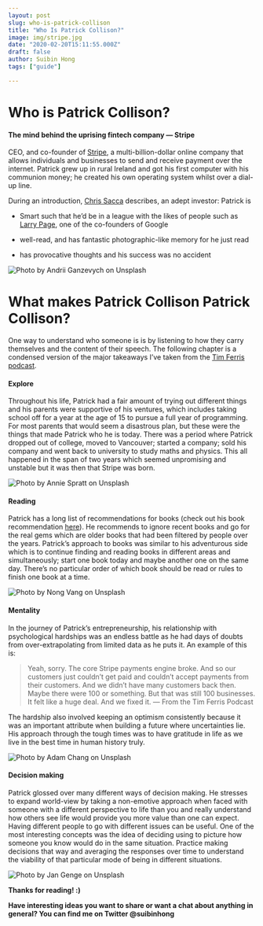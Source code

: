 ```yaml
---
layout: post
slug: who-is-patrick-collison
title: "Who Is Patrick Collison?"
image: img/stripe.jpg
date: "2020-02-20T15:11:55.000Z"
draft: false
author: Suibin Hong
tags: ["guide"]

---
```




# Who is Patrick Collison?

#### The mind behind the uprising fintech company — Stripe

CEO, and co-founder of [Stripe](http://stripe.com), a multi-billion-dollar online company that allows individuals and businesses to send and receive payment over the internet. Patrick grew up in rural Ireland and got his first computer with his communion money; he created his own operating system whilst over a dial-up line.

During an introduction, [Chris Sacca](https://en.wikipedia.org/wiki/Chris_Sacca) describes, an adept investor: Patrick is

- Smart such that he’d be in a league with the likes of people such as [Larry Page](https://en.wikipedia.org/wiki/Larry_Page), one of the co-founders of Google

- well-read, and has fantastic photographic-like memory for he just read

- has provocative thoughts and his success was no accident

![Photo by [Andrii Ganzevych](https://unsplash.com/@odya_kun?utm_source=medium&utm_medium=referral) on [Unsplash](https://unsplash.com?utm_source=medium&utm_medium=referral)](https://cdn-images-1.medium.com/max/10148/0*PEHctTZr_4_oqRn9)

# What makes Patrick Collison Patrick Collison?

One way to understand who someone is is by listening to how they carry themselves and the content of their speech. The following chapter is a condensed version of the major takeaways I’ve taken from the [Tim Ferris](https://tim.blog/) [podcast](https://tim.blog/2018/12/24/the-tim-ferriss-show-patrick-collison/).

#### Explore

Throughout his life, Patrick had a fair amount of trying out different things and his parents were supportive of his ventures, which includes taking school off for a year at the age of 15 to pursue a full year of programming. For most parents that would seem a disastrous plan, but these were the things that made Patrick who he is today. There was a period where Patrick dropped out of college, moved to Vancouver; started a company; sold his company and went back to university to study maths and physics. This all happened in the span of two years which seemed unpromising and unstable but it was then that Stripe was born.

![Photo by [Annie Spratt](https://unsplash.com/@anniespratt?utm_source=medium&utm_medium=referral) on [Unsplash](https://unsplash.com?utm_source=medium&utm_medium=referral)](https://cdn-images-1.medium.com/max/8000/0*xrjexcWlwQFd3jR9)

#### Reading

Patrick has a long list of recommendations for books (check out his book recommendation [here](https://patrickcollison.com/bookshelf)). He recommends to ignore recent books and go for the real gems which are older books that had been filtered by people over the years. Patrick’s approach to books was similar to his adventurous side which is to continue finding and reading books in different areas and simultaneously; start one book today and maybe another one on the same day. There’s no particular order of which book should be read or rules to finish one book at a time.

![Photo by [Nong Vang](https://unsplash.com/@californong?utm_source=medium&utm_medium=referral) on [Unsplash](https://unsplash.com?utm_source=medium&utm_medium=referral)](https://cdn-images-1.medium.com/max/10368/0*Nzko6jHsEIfPXjCJ)

#### Mentality

In the journey of Patrick’s entrepreneurship, his relationship with psychological hardships was an endless battle as he had days of doubts from over-extrapolating from limited data as he puts it. An example of this is:

> Yeah, sorry. The core Stripe payments engine broke. And so our customers just couldn’t get paid and couldn’t accept payments from their customers. And we didn’t have many customers back then. Maybe there were 100 or something. But that was still 100 businesses. It felt like a huge deal. And we fixed it. — From the Tim Ferris Podcast

The hardship also involved keeping an optimism consistently because it was an important attribute when building a future where uncertainties lie. His approach through the tough times was to have gratitude in life as we live in the best time in human history truly.

![Photo by [Adam Chang](https://unsplash.com/@sametomorrow?utm_source=medium&utm_medium=referral) on [Unsplash](https://unsplash.com?utm_source=medium&utm_medium=referral)](https://cdn-images-1.medium.com/max/4400/0*j6vEc_zqg4uLMQmj)

#### Decision making

Patrick glossed over many different ways of decision making. He stresses to expand world-view by taking a non-emotive approach when faced with someone with a different perspective to life than you and really understand how others see life would provide you more value than one can expect. Having different people to go with different issues can be useful. One of the most interesting concepts was the idea of deciding using to picture how someone you know would do in the same situation. Practice making decisions that way and averaging the responses over time to understand the viability of that particular mode of being in different situations.

![Photo by [Jan Genge](https://unsplash.com/@jan_genge?utm_source=medium&utm_medium=referral) on [Unsplash](https://unsplash.com?utm_source=medium&utm_medium=referral)](https://cdn-images-1.medium.com/max/8736/0*BMVvO1AzXl0oabpk)

**Thanks for reading! :)**

**Have interesting ideas you want to share or want a chat about anything in general? You can find me on Twitter @suibinhong**
